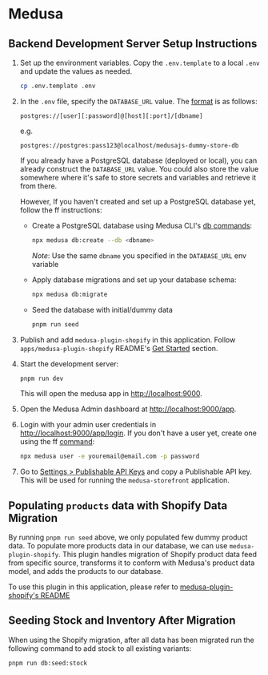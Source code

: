 # Medusa

## Backend Development Server Setup Instructions

1. Set up the environment variables. Copy the `.env.template` to a local `.env` and update the values as needed.

   ```bash
   cp .env.template .env
   ```

2. In the `.env` file, specify the `DATABASE_URL` value. The [format](https://docs.medusajs.com/learn/configurations/medusa-config#databaseurl) is as follows:

   ```text
   postgres://[user][:password]@[host][:port]/[dbname]
   ```

   e.g.

   ```text
   postgres://postgres:pass123@localhost/medusajs-dummy-store-db
   ```

   If you already have a PostgreSQL database (deployed or local), you can already construct the `DATABASE_URL` value. You could also store the value somewhere where it's safe to store secrets and variables and retrieve it from there.

   However, If you haven't created and set up a PostgreSQL database yet, follow the ff instructions:
   - Create a PostgreSQL database using Medusa CLI's [db commands](https://docs.medusajs.com/resources/medusa-cli/commands/db):

     ```bash
     npx medusa db:create --db <dbname>
     ```

     _Note_: Use the same `dbname` you specified in the `DATABASE_URL` env variable

   - Apply database migrations and set up your database schema:

     ```bash
     npx medusa db:migrate
     ```

   - Seed the database with initial/dummy data

     ```bash
     pnpm run seed
     ```

3. Publish and add `medusa-plugin-shopify` in this application. Follow `apps/medusa-plugin-shopify` README's [Get Started](../medusa-plugin-shopify/README.md#get-started) section.

4. Start the development server:

   ```bash
   pnpm run dev
   ```

   This will open the medusa app in [http://localhost:9000](http://localhost:9000).

5. Open the Medusa Admin dashboard at [http://localhost:9000/app](http://localhost:9000/app).

6. Login with your admin user credentials in [http://localhost:9000/app/login](http://localhost:9000/app/login). If you don't have a user yet, create one using the ff [command](https://docs.medusajs.com/learn/installation#create-medusa-admin-user):

   ```bash
   npx medusa user -e youremail@email.com -p password
   ```

7. Go to [Settings > Publishable API Keys](http://localhost:9000/app/settings/publishable-api-keys) and copy a Publishable API key. This will be used for running the `medusa-storefront` application.

## Populating `products` data with Shopify Data Migration

By running `pnpm run seed` above, we only populated few dummy product data. To populate more products data in our database, we can use `medusa-plugin-shopify`. This plugin handles migration of Shopify product data feed from specific source, transforms it to conform with Medusa's product data model, and adds the products to our database.

To use this plugin in this application, please refer to [medusa-plugin-shopify's README](../medusa-plugin-shopify/README.md)

## Seeding Stock and Inventory After Migration

When using the Shopify migration, after all data has been migrated run the following command to add stock to all existing variants:

```bash
pnpm run db:seed:stock
```
